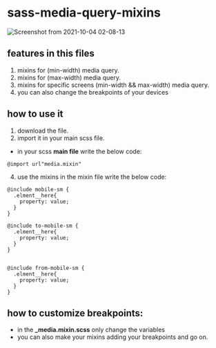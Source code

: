 # sass-media-query-mixins

![Screenshot from 2021-10-04 02-08-13](https://user-images.githubusercontent.com/23323551/135941002-3602aa71-435f-416d-91a9-66561e172070.png)

## features in this files

1. mixins for (min-width) media query.
2. mixins for (max-width) media query.
3. mixins for specific screens (min-width && max-width) media query.
4. you can also change the breakpoints of your devices



## how to use it 
1. download the file.
2. import it in your main scss file.
- in your scss **main file** write the below code:
```
@import url"media.mixin"
```
4. use the mixins in the mixin file write the below code:
  ```
  @include mobile-sm {
    .elment__here{
      property: value;
    }
  }
  
  @include to-mobile-sm {
    .elment__here{
      property: value;
    }
  }
  
  
  @include from-mobile-sm {
    .elment__here{
      property: value;
    }
  }
  ```
## how to customize breakpoints:

- in the **_media.mixin.scss** only change the variables
- you can also make your mixins adding your breakpoints and go on.
